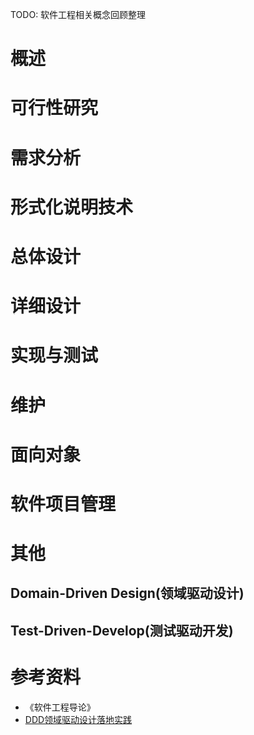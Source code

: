 TODO: 软件工程相关概念回顾整理

# 概述

# 可行性研究

# 需求分析

# 形式化说明技术

# 总体设计

# 详细设计

# 实现与测试

# 维护

# 面向对象

# 软件项目管理

# 其他

## Domain-Driven Design(领域驱动设计)

## Test-Driven-Develop(测试驱动开发)

# 参考资料

- 《软件工程导论》
- [DDD领域驱动设计落地实践](https://www.cnblogs.com/dennyzhangdd/p/14376904.html)
